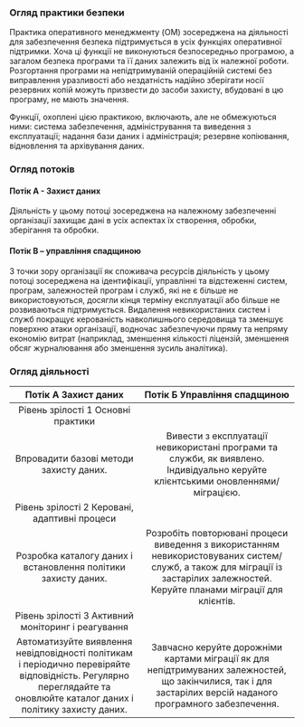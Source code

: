### Огляд практики безпеки

Практика оперативного менеджменту (OM) зосереджена на діяльності для забезпечення
безпека підтримується в усіх функціях оперативної підтримки. Хоча
ці функції не виконуються безпосередньо програмою, а загалом
безпека програми та її даних залежить від їх належної роботи.
Розгортання програми на непідтримуваній операційній системі без виправлення
уразливості або нездатність надійно зберігати носії резервних копій можуть призвести до
засоби захисту, вбудовані в цю програму, не мають значення.

Функції, охоплені цією практикою, включають, але не обмежуються ними: система
забезпечення, адміністрування та виведення з експлуатації; надання бази даних і
адміністрація; резервне копіювання, відновлення та архівування даних.

### Огляд потоків

#### Потік А - Захист даних
Діяльність у цьому потоці зосереджена на належному забезпеченні організації
захищає дані в усіх аспектах їх створення, обробки, зберігання та обробки.

#### Потік B – управління спадщиною
З точки зору організації як споживача ресурсів
діяльність у цьому потоці зосереджена на ідентифікації, управлінні та відстеженні
систем, програм, залежностей програм і служб, які не є
більше не використовуються, досягли кінця терміну експлуатації або більше не розвиваються
підтримується. Видалення невикористаних систем і служб покращує керованість
навколишнього середовища та зменшує поверхню атаки організації, водночас
забезпечуючи пряму та непряму економію витрат (наприклад, зменшення кількості ліцензій, зменшення
обсяг журналювання або зменшення зусиль аналітика).

### Огляд діяльності

| Потік А Захист даних | Потік Б Управління спадщиною | 
|:---------------:|:---------------------------------:|
| Рівень зрілості 1 Основні практики |  
| Впровадити базові методи захисту даних. | Вивести з експлуатації невикористані програми та служби, як виявлено. Індивідуально керуйте клієнтськими оновленнями/міграцією. | 
| Рівень зрілості 2 Керовані, адаптивні процеси| | 
| Розробка каталогу даних і встановлення політики захисту даних.| Розробіть повторювані процеси виведення з використанням невикористовуваних систем/служб, а також для міграції із застарілих залежностей. Керуйте планами міграції для клієнтів. | 
| Рівень зрілості 3 Активний моніторинг і реагування | 
| Автоматизуйте виявлення невідповідності політикам і періодично перевіряйте відповідність. Регулярно переглядайте та оновлюйте каталог даних і політику захисту даних. | Завчасно керуйте дорожніми картами міграції як для непідтримуваних залежностей, що закінчилися, так і для застарілих версій наданого програмного забезпечення. |
